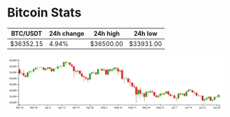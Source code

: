 # Bitcoin Stats

BTC/USDT|24h change|24h high|24h low|
|---|---|---|---|
|$36352.15|4.94%|$36500.00|$33931.00|

<img src="./chart.svg">
